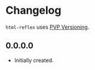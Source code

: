 # Changelog

`html-reflex` uses [PVP Versioning][1].

## 0.0.0.0

* Initially created.

[1]: https://pvp.haskell.org
